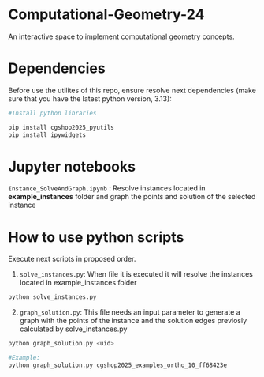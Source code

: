 # Computational-Geometry-24
An interactive space to implement computational geometry concepts. 

# Dependencies
Before use the utilites of this repo, ensure resolve next dependencies (make sure that you have the latest python version, 3.13):

```bash
#Install python libraries

pip install cgshop2025_pyutils
pip install ipywidgets
```

# Jupyter notebooks

`Instance_SolveAndGraph.ipynb` : Resolve instances located in **example_instances** folder and graph the points and solution of the selected instance 


# How to use python scripts

Execute next scripts in proposed order.

1. `solve_instances.py`: When file it is executed it will resolve the instances located in example_instances folder

```bash
python solve_instances.py
```
2. `graph_solution.py`: This file needs an input parameter to generate a graph with the points of the instance and the solution edges previosly calculated by solve_instances.py

```bash
python graph_solution.py <uid>

#Example:
python graph_solution.py cgshop2025_examples_ortho_10_ff68423e
```
